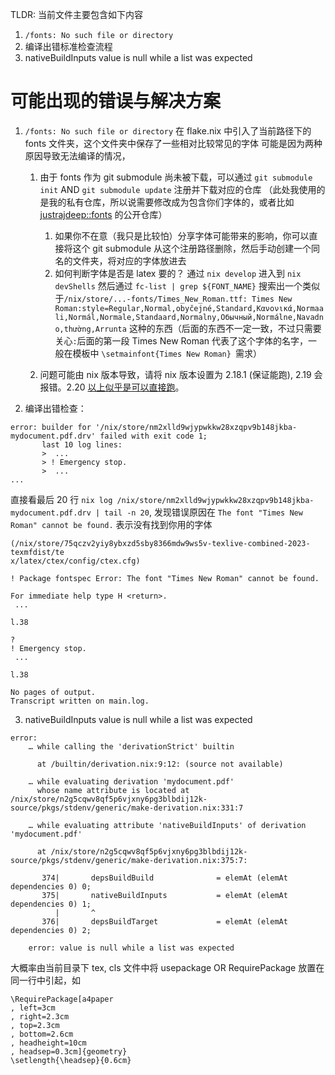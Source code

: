TLDR: 当前文件主要包含如下内容
1. `/fonts: No such file or directory`
2. 编译出错标准检查流程
3. nativeBuildInputs value is null while a list was expected

# 可能出现的错误与解决方案

1. `/fonts: No such file or directory`
   在 flake.nix 中引入了当前路径下的 fonts 文件夹，这个文件夹中保存了一些相对比较常见的字体
   可能是因为两种原因导致无法编译的情况，
   1. 由于 fonts 作为 git submodule 尚未被下载，可以通过 `git submodule init` AND `git submodule update` 注册并下载对应的仓库
       （此处我使用的是我的私有仓库，所以说需要修改成为包含你们字体的，或者比如 [justrajdeep::fonts](https://github.com/justrajdeep/fonts) 的公开仓库）
      1. 如果你不在意（我只是比较怕）分享字体可能带来的影响，你可以直接将这个 git submodule 从这个注册路径删除，然后手动创建一个同名的文件夹，将对应的字体放进去
      2. 如何判断字体是否是 latex 要的？ 通过 `nix develop` 进入到 `nix devShells` 然后通过 `fc-list | grep ${FONT_NAME}` 
         搜索出一个类似于`/nix/store/...-fonts/Times_New_Roman.ttf: Times New Roman:style=Regular,Normal,obyčejné,Standard,Κανονικά,Normaali,Normál,Normale,Standaard,Normalny,Обычный,Normálne,Navadno,thường,Arrunta`
         这种的东西（后面的东西不一定一致，不过只需要关心`:`后面的第一段 Times New Roman 代表了这个字体的名字，一般在模板中 `\setmainfont{Times New Roman}
`需求）
         


   2. 问题可能由 nix 版本导致，请将 nix 版本设置为 2.18.1 (保证能跑), 2.19 会报错。2.20 [以上似乎是可以直接跑](https://github.com/NixOS/nix/pull/7862#issuecomment-1908577578)。

2. 编译出错检查：
```
error: builder for '/nix/store/nm2xlld9wjypwkkw28xzqpv9b148jkba-mydocument.pdf.drv' failed with exit code 1;
       last 10 log lines:
       >  ...
       > ! Emergency stop.
       >  ...
...
```

直接看最后 20 行 `nix log /nix/store/nm2xlld9wjypwkkw28xzqpv9b148jkba-mydocument.pdf.drv | tail -n 20`, 发现错误原因在 `The font "Times New Roman" cannot be found.` 表示没有找到你用的字体

```
(/nix/store/75qczv2yiy8ybxzd5sby8366mdw9ws5v-texlive-combined-2023-texmfdist/te
x/latex/ctex/config/ctex.cfg)

! Package fontspec Error: The font "Times New Roman" cannot be found.

For immediate help type H <return>.
 ...

l.38

?
! Emergency stop.
 ...

l.38

No pages of output.
Transcript written on main.log.
```

3. nativeBuildInputs value is null while a list was expected
```
error:
    … while calling the 'derivationStrict' builtin

      at /builtin/derivation.nix:9:12: (source not available)

    … while evaluating derivation 'mydocument.pdf'
      whose name attribute is located at /nix/store/n2g5cqwv8qf5p6vjxny6pg3blbdij12k-source/pkgs/stdenv/generic/make-derivation.nix:331:7

    … while evaluating attribute 'nativeBuildInputs' of derivation 'mydocument.pdf'

      at /nix/store/n2g5cqwv8qf5p6vjxny6pg3blbdij12k-source/pkgs/stdenv/generic/make-derivation.nix:375:7:

       374|       depsBuildBuild              = elemAt (elemAt dependencies 0) 0;
       375|       nativeBuildInputs           = elemAt (elemAt dependencies 0) 1;
          |       ^
       376|       depsBuildTarget             = elemAt (elemAt dependencies 0) 2;

    error: value is null while a list was expected
```
大概率由当前目录下 tex, cls 文件中将 usepackage OR RequirePackage 放置在同一行中引起，如

```
\RequirePackage[a4paper
, left=3cm
, right=2.3cm
, top=2.3cm
, bottom=2.6cm
, headheight=10cm
, headsep=0.3cm]{geometry}
\setlength{\headsep}{0.6cm}
```
